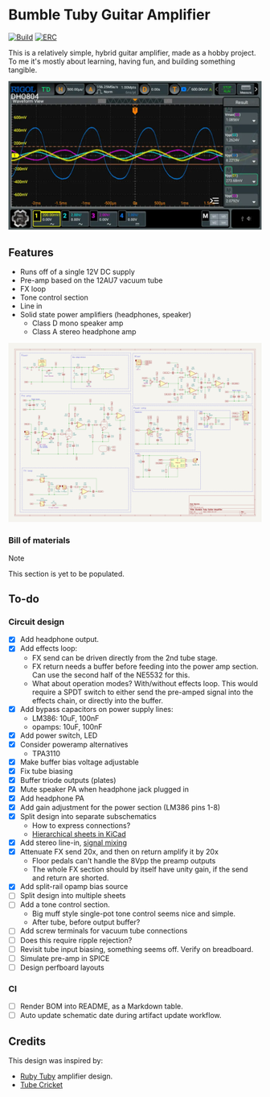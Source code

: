 # Bumble Tuby Guitar Amplifier

[![Build](https://github.com/majabojarska/bumble-tuby/actions/workflows/kicad_build.yaml/badge.svg)](https://github.com/majabojarska/majabojarska.dev/actions/workflows/kicad_build.yaml)
[![ERC](https://github.com/majabojarska/bumble-tuby/actions/workflows/kicad_check.yaml/badge.svg)](https://github.com/majabojarska/majabojarska.dev/actions/workflows/kicad_check.yaml)

This is a relatively simple, hybrid guitar amplifier, made as a hobby project.
To me it's mostly about learning, having fun, and building something tangible.

![DSO capture of amplification stage outputs](static/dso_sine_amplification.webp)

## Features

- Runs off of a single 12V DC supply
- Pre-amp based on the 12AU7 vacuum tube
- FX loop
- Tone control section
- Line in
- Solid state power amplifiers (headphones, speaker)
  - Class D mono speaker amp
  - Class A stereo headphone amp

[![Schematic](static/amp.svg?raw=true)](static/amp.pdf)

### Bill of materials

> [!NOTE]  
> This section is yet to be populated.

## To-do

### Circuit design

- [x] Add headphone output.
- [x] Add effects loop:
  - FX send can be driven directly from the 2nd tube stage.
  - FX return needs a buffer before feeding into the power amp section. Can use the second half of the NE5532 for this.
  - What about operation modes? With/without effects loop. This would require a SPDT switch to either send the pre-amped signal into the effects chain, or directly into the buffer.
- [x] Add bypass capacitors on power supply lines:
  - LM386: 10uF, 100nF
  - opamps: 10uF, 100nF
- [x] Add power switch, LED
- [x] Consider poweramp alternatives
  - TPA3110
- [x] Make buffer bias voltage adjustable
- [x] Fix tube biasing
- [x] Buffer triode outputs (plates)
- [x] Mute speaker PA when headphone jack plugged in
- [x] Add headphone PA
- [x] Add gain adjustment for the power section (LM386 pins 1-8)
- [x] Split design into separate subschematics
  - How to express connections?
  - [Hierarchical sheets in KiCad](https://docs.kicad.org/9.0/en/eeschema/eeschema.html#drawing-hierarchical-sheets)
- [x] Add stereo line-in, [signal mixing](https://electronics.stackexchange.com/questions/103435/naively-mixing-two-or-perhaps-more-audio-signals)
- [x] Attenuate FX send 20x, and then on return amplify it by 20x
  - Floor pedals can't handle the 8Vpp the preamp outputs
  - The whole FX section should by itself have unity gain, if the send and return are shorted.
- [x] Add split-rail opamp bias source
- [ ] Split design into multiple sheets
- [ ] Add a tone control section.
  - Big muff style single-pot tone control seems nice and simple.
  - After tube, before output buffer?
- [ ] Add screw terminals for vacuum tube connections
- [ ] Does this require ripple rejection?
- [ ] Revisit tube input biasing, something seems off. Verify on breadboard.
- [ ] Simulate pre-amp in SPICE
- [ ] Design perfboard layouts

### CI

- [ ] Render BOM into README, as a Markdown table.
- [ ] Auto update schematic date during artifact update workflow.

## Credits

This design was inspired by:

- [Ruby Tuby](https://tagboardeffects.blogspot.com/2014/10/ruby-tuby.html)
  amplifier design.
- [Tube Cricket](https://beavisaudio.com/projects/TubeCricket/)
